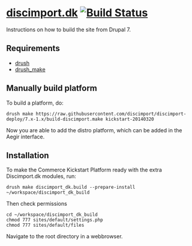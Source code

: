 [discimport.dk](http://discimport.dk) [![Build Status](https://travis-ci.org/discimport/discimport-deploy.svg?branch=7.x-1.x)](https://travis-ci.org/discimport/discimport-deploy)
==

Instructions on how to build the site from Drupal 7.

Requirements
------------

* [drush](http://drupal.org/project/drush) 
* [drush_make](http://drupal.org/project/drush_make)

Manually build platform
-----------------------

To build a platform, do:

    drush make https://raw.githubusercontent.com/discimport/discimport-deploy/7.x-1.x/build-discimport.make kickstart-20140320
    
Now you are able to add the distro platform, which can be added in the Aegir interface.

Installation
------------

To make the Commerce Kickstart Platform ready with the extra Discimport.dk modules, run:

    drush make discimport_dk.build --prepare-install ~/workspace/discimport_dk_build

Then check permissions
    
    cd ~/workspace/discimport_dk_build
    chmod 777 sites/default/settings.php
    chmod 777 sites/default/files

Navigate to the root directory in a webbrowser.
